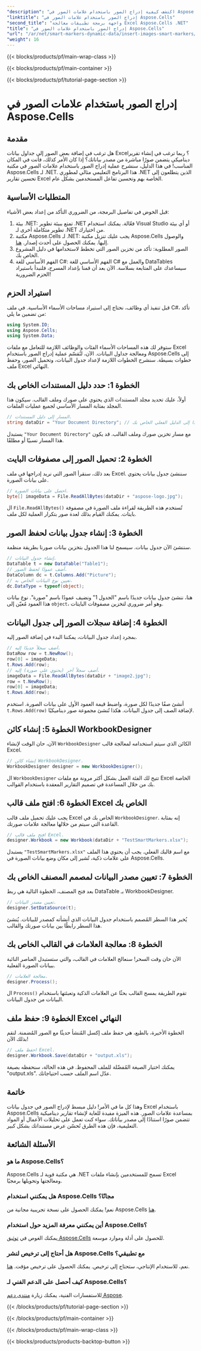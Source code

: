 ```yaml
---
"description": "اكتشف كيفية إدراج الصور باستخدام علامات الصور في Aspose.Cells لـ .NET من خلال دليلنا المفصل! حسّن تقارير Excel الخاصة بك بفعالية باستخدام العناصر المرئية."
"linktitle": "إدراج الصور باستخدام علامات الصور في Aspose.Cells"
"second_title": "واجهة برمجة تطبيقات معالجة Excel Aspose.Cells .NET"
"title": "إدراج الصور باستخدام علامات الصور في Aspose.Cells"
"url": "/ar/net/smart-markers-dynamic-data/insert-images-smart-markers/"
"weight": 16
---
```


{{< blocks/products/pf/main-wrap-class >}}

{{< blocks/products/pf/main-container >}}

{{< blocks/products/pf/tutorial-page-section >}}

# إدراج الصور باستخدام علامات الصور في Aspose.Cells

## مقدمة
هل ترغب في إضافة بعض الصور إلى جداول بيانات Excel؟ ربما ترغب في إنشاء تقرير ديناميكي يتضمن صورًا مباشرة من مصدر بياناتك؟ إذا كان الأمر كذلك، فأنت في المكان المناسب! في هذا الدليل، سنشرح عملية إدراج الصور باستخدام علامات الصور في مكتبة Aspose.Cells لـ .NET. هذا البرنامج التعليمي مثالي لمطوري .NET الذين يتطلعون إلى تحسين تقارير Excel الخاصة بهم وتحسين تفاعل المستخدمين بشكل عام.
## المتطلبات الأساسية
قبل الخوض في تفاصيل البرمجة، من الضروري التأكد من إعداد بعض الأشياء:
1. بيئة .NET: تمتع ببيئة تطوير .NET فعّالة. يمكنك استخدام Visual Studio أو أي بيئة تطوير متكاملة أخرى لـ .NET من اختيارك.
2. مكتبة Aspose.Cells لـ .NET: يجب عليك تنزيل مكتبة Aspose.Cells والوصول إليها. يمكنك الحصول على أحدث إصدار. [هنا](https://releases.aspose.com/cells/net/).
3. الصور المطلوبة: تأكد من تخزين الصور التي تخطط لاستخدامها في دليل المشروع الخاص بك.
4. الفهم الأساسي للغة C#: الفهم الأساسي للغة C# والعمل مع DataTables سيساعدك على المتابعة بسلاسة.
الآن بعد أن قمنا بإعداد المسرح، فلنبدأ باستيراد الحزم الضرورية!
## استيراد الحزم
قبل تنفيذ أي وظائف، نحتاج إلى استيراد مساحات الأسماء الأساسية. في ملف C#، تأكد من تضمين ما يلي:
```csharp
using System.IO;
using Aspose.Cells;
using System.Data;
```
ستوفر لك هذه المساحات الأسماء الفئات والوظائف اللازمة للتعامل مع ملفات Excel ومعالجة جداول البيانات.
الآن، لنُقسّم عملية إدراج الصور باستخدام Aspose.Cells إلى خطوات بسيطة. سنشرح الخطوات اللازمة لإعداد جدول البيانات، وتحميل الصور، وحفظ ملف Excel النهائي.
## الخطوة 1: حدد دليل المستندات الخاص بك
أولاً، عليك تحديد مجلد المستندات الذي يحتوي على صورك وملف القالب. سيكون هذا المجلد بمثابة المسار الأساسي لجميع عمليات الملفات.
```csharp
// المسار إلى دليل المستندات.
string dataDir = "Your Document Directory"; // قم بتغيير هذا إلى الدليل الفعلي الخاص بك
```
يستبدل `"Your Document Directory"` مع مسار تخزين صورك وملف القالب. قد يكون هذا المسار نسبيًا أو مطلقًا.
## الخطوة 2: تحميل الصور إلى مصفوفات البايت
بعد ذلك، سنقرأ الصور التي نريد إدراجها في ملف Excel. سننشئ جدول بيانات يحتوي على بيانات الصورة.
```csharp
// احصل على بيانات الصورة.
byte[] imageData = File.ReadAllBytes(dataDir + "aspose-logo.jpg");
```
ال `File.ReadAllBytes()` تُستخدم هذه الطريقة لقراءة ملف الصورة في مصفوفة بايتات. يمكنك القيام بذلك لعدة صور بتكرار العملية لكل ملف.
## الخطوة 3: إنشاء جدول بيانات لحفظ الصور
سننشئ الآن جدول بيانات. سيسمح لنا هذا الجدول بتخزين بيانات صورنا بطريقة منظمة.
```csharp
// إنشاء جدول البيانات.
DataTable t = new DataTable("Table1");
// أضف عمودًا لحفظ الصور.
DataColumn dc = t.Columns.Add("Picture");
// تعيين نوع البيانات الخاص به.
dc.DataType = typeof(object);
```
هنا، ننشئ جدول بيانات جديدًا باسم "الجدول 1" ونضيف عمودًا باسم "صورة". نوع بيانات هذا العمود مُعيّن إلى `object`، وهو أمر ضروري لتخزين مصفوفات البايتات.
## الخطوة 4: إضافة سجلات الصور إلى جدول البيانات
بمجرد إعداد جدول البيانات، يمكننا البدء في إضافة الصور إليه.
```csharp
// أضف سجلاً جديدًا إليه.
DataRow row = t.NewRow();
row[0] = imageData;
t.Rows.Add(row);
// أضف سجلاً آخر (يحتوي على صورة) إليه.
imageData = File.ReadAllBytes(dataDir + "image2.jpg");
row = t.NewRow();
row[0] = imageData;
t.Rows.Add(row);
```
أنشئ صفًا جديدًا لكل صورة، واضبط قيمة العمود الأول على بيانات الصورة. استخدم `t.Rows.Add(row)` لإضافة الصف إلى جدول البيانات. هكذا تُنشئ مجموعة صور ديناميكيًا.
## الخطوة 5: إنشاء كائن WorkbookDesigner
الآن، حان الوقت لإنشاء `WorkbookDesigner` الكائن الذي سيتم استخدامه لمعالجة قالب Excel.
```csharp
// إنشاء كائن WorkbookDesigner.
WorkbookDesigner designer = new WorkbookDesigner();
```
ال `WorkbookDesigner` تتيح لك الفئة العمل بشكل أكثر مرونة مع ملفات Excel الخاصة بك من خلال المساعدة في تصميم التقارير المعقدة باستخدام القوالب.
## الخطوة 6: افتح ملف قالب Excel الخاص بك
يجب عليك تحميل ملف قالب Excel الخاص بك في `WorkbookDesigner`. إنه بمثابة القاعدة التي سيتم من خلالها معالجة علامات صورتك.
```csharp
// افتح ملف قالب Excel.
designer.Workbook = new Workbook(dataDir + "TestSmartMarkers.xlsx");
```
يستبدل `"TestSmartMarkers.xlsx"` مع اسم قالبك الفعلي. يجب أن يحتوي هذا الملف على علامات ذكية، تُشير إلى مكان وضع بيانات الصورة في Aspose.Cells.
## الخطوة 7: تعيين مصدر البيانات لمصمم المصنف الخاص بك
بعد فتح المصنف، الخطوة التالية هي ربط DataTable بـ WorkbookDesigner.
```csharp
// تعيين مصدر البيانات.
designer.SetDataSource(t);
```
يُخبر هذا السطر المُصمم باستخدام جدول البيانات الذي أنشأته كمصدر للبيانات. يُنشئ هذا السطر رابطًا بين بيانات صورتك والقالب.
## الخطوة 8: معالجة العلامات في القالب الخاص بك
الآن حان وقت السحر! سنعالج العلامات في القالب، والتي ستستبدل العناصر النائبة ببيانات الصورة الفعلية.
```csharp
// معالجة العلامات.
designer.Process();
```
ال `Process()` تقوم الطريقة بمسح القالب بحثًا عن العلامات الذكية وتعبئتها باستخدام البيانات من جدول البيانات.
## الخطوة 9: حفظ ملف Excel النهائي
الخطوة الأخيرة، بالطبع، هي حفظ ملف إكسل المُنشأ حديثًا مع الصور المُضمنة. لنقم بذلك الآن!
```csharp
// احفظ ملف Excel.
designer.Workbook.Save(dataDir + "output.xls");
```
يمكنك اختيار الصيغة المُفضّلة للملف المحفوظ. في هذه الحالة، سنحفظه بصيغة "output.xls". عدّل اسم الملف حسب احتياجاتك.
## خاتمة
وهذا كل ما في الأمر! دليل مبسط لإدراج الصور في جدول بيانات Excel باستخدام Aspose.Cells بمساعدة علامات الصور. هذه الميزة مفيدة للغاية لإنشاء تقارير ديناميكية تتضمن صورًا استنادًا إلى مصدر بياناتك. سواء كنت تعمل على تحليلات الأعمال أو المواد التعليمية، فإن هذه الطرق تُحسّن عرض مستنداتك بشكل كبير.
## الأسئلة الشائعة
### ما هو Aspose.Cells؟
Aspose.Cells هي مكتبة قوية لـ .NET تسمح للمستخدمين بإنشاء ملفات Excel ومعالجتها وتحويلها برمجيًا.
### هل يمكنني استخدام Aspose.Cells مجانًا؟
نعم! يمكنك الحصول على نسخة تجريبية مجانية من Aspose.Cells [هنا](https://releases.aspose.com/).
### أين يمكنني معرفة المزيد حول استخدام Aspose.Cells؟
يمكنك الغوص في [توثيق Aspose.Cells](https://reference.aspose.com/cells/net/) للحصول على أدلة وموارد موسعة.
### هل أحتاج إلى ترخيص لنشر Aspose.Cells مع تطبيقي؟
نعم، للاستخدام الإنتاجي، ستحتاج إلى ترخيص. يمكنك الحصول على ترخيص مؤقت. [هنا](https://purchase.aspose.com/temporary-license/).
### كيف أحصل على الدعم الفني لـ Aspose.Cells؟
للاستفسارات الفنية، يمكنك زيارة [منتدى دعم Aspose](https://forum.aspose.com/c/cells/9).


{{< /blocks/products/pf/tutorial-page-section >}}

{{< /blocks/products/pf/main-container >}}

{{< /blocks/products/pf/main-wrap-class >}}

{{< blocks/products/products-backtop-button >}}